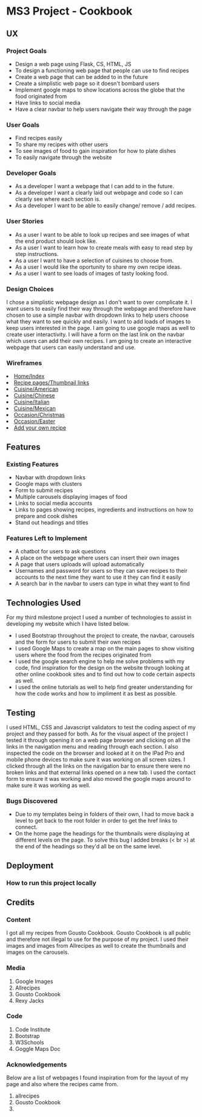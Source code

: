 # MS3 Project - Cookbook 
## UX
### Project Goals
* Design a web page using Flask, CS, HTML, JS
* To design a functioning web page that people can use to find recipes
* Create a web page that can be added to in the future
* Create a simplistic web page so it doesn't bombard users
* Implement google maps to show locations across the globe that the food originated from
* Have links to social media
* Have a clear navbar to help users navigate their way through the page 
### User Goals
* Find recipes easily
* To share my recipes with other users
* To see images of food to gain inspiration for how to plate dishes
* To easily navigate through the website
### Developer Goals
* As a developer I want a webpage that I can add to in the future.
* As a developer I want a clearly laid out webpage and code so I can clearly see where each section is.
* As a developer I want to be able to easily change/ remove / add recipes.
### User Stories
* As a user I want to be able to look up recipes and see images of what the end product should look like.
* As a user I want to learn how to create meals with easy to read step by step instructions.
* As a user I want to have a selection of cuisines to choose from.
* As a user I would like the oportunity to share my own recipe ideas.
* As a user I want to see loads of images of tasty looking food.
### Design Choices 
I chose a simplistic webpage design as I don't want to over complicate it.  I want users to easily find their way through the webpage and therefore have chosen to use a simple navbar with dropdown links to help users choose what they want to see quickly and easily. I want to add loads of images to keep users interested in the page.  I am going to use google maps as well to create user interactivity.  I will have a form on the last link on the navbar which users can add their own recipes. I am going to create an interactive webpage that users can easily understand and use.
### Wireframes
<li><a href="#" target="_blank">Home/Index</a></li>
<li><a href="#" target="_blank">Recipe pages/Thumbnail links</a></li>
<li><a href="#" target="_blank">Cuisine/American</a></li>
<li><a href="#" target="_blank">Cuisine/Chinese</a></li>
<li><a href="#" target="_blank">Cuisine/Italian</a></li>
<li><a href="#" target="_blank">Cuisine/Mexican</a></li>
<li><a href="#" target="_blank">Occasion/Christmas</a></li>
<li><a href="#" target="_blank">Occasion/Easter</a></li>
<li><a href="#" target="_blank">Add your own recipe</a></li>

## Features
### Existing Features 
* Navbar with dropdown links
* Google maps with clusters
* Form to submit recipes
* Multiple carousels displaying images of food 
* Links to social media accounts
* Links to pages showing recipes, ingredients and instructions on how to prepare and cook dishes
* Stand out headings and titles
### Features Left to Implement 
* A chatbot for users to ask questions
* A place on the webpage where users can insert their own images
* A page that users uploads will upload automatically
* Usernames and password for users so they can save recipes to their accounts to the next time they want to use it they can find it easily
* A search bar in the navbar to users can type in what they want to find 
## Technologies Used
For my third milestone project I used a number of technologies to assist in developing my website which I have listed below.

* I used Bootstrap throughout the project to create, the navbar, carousels and the form for users to submit their own recipes
* I used Google Maps to create a map on the main pages to show visiting users where the food from the recipes originated from
* I used the google search engine to help me solve problems with my code, find inspiration for the design on the website through looking at other online cookbook sites and to find out how to code certain aspects as well.
* I used the online tutorials as well to help find greater understanding for how the code works and how to impliment it as best as possible.
## Testing 
I used HTML, CSS and Javascript validators to test the coding aspect of my project and they passed for both. As for the visual aspect of the project I tested it through opening it on a web page browser and clicking on all the links in the navigation menu and reading through each section. I also inspected the code on the browser and looked at it on the IPad Pro and mobile phone devices to make sure it was working on all screen sizes. I clicked through all the links on the navigation bar to ensure there were no broken links and that external links opened on a new tab. I used the contact form to ensure it was working and also moved the google maps around to make sure it was working as well.
### Bugs Discovered 
* Due to my templates being in folders of their own, I had to move back a level to get back to the root folder in order to get the href links to connect.
* On the home page the headings for the thumbnails were displaying at different levels on the page. To solve this bug I added breaks (< br >) at the end of the headings so they'd all be on the same level.

## Deployment 
### How to run this project locally

## Credits
### Content
I got all my recipes from Gousto Cookbook. Gousto Cookbook is all public and therefore not illegal to use for the purpose of my project. I used their images and images from Allrecipes as well to create the thumbnails and images on the carousels. 
### Media
1. Google Images
2. Allrecipes
3. Gousto Cookbook
4. Rexy Jacks
### Code
1. Code Institute
2. Bootstrap
3. W3Schools
4. Goggle Maps Doc
### Acknowledgements
Below are a list of webpages I found inspiration from for the layout of my page and also where the recipes came from.
1. allrecipes
2. Gousto Cookbook
3. 


